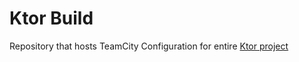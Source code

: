 # Ktor Build

Repository that hosts TeamCity Configuration for entire [Ktor project](https://ktor.teamcity.com/project/Ktor)
